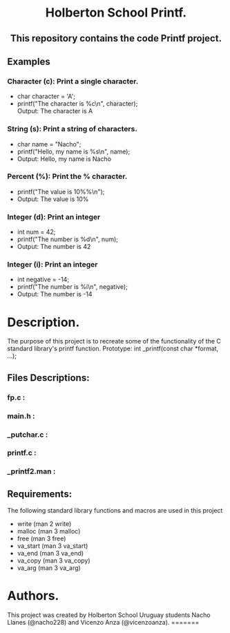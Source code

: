 <h1 align="center"> Holberton School Printf.</h1>
<h2 align="center">This repository contains the code Printf project.</h2>

## Examples 
### Character (c): Print a single character. <br>
- char character = 'A'; <br>
- printf("The character is %c\n", character);<br>
 Output: The character is A <br>
### String (s): Print a string of characters. <br>
- char name = "Nacho";<br>
- printf("Hello, my name is %s\n", name);<br>
- Output: Hello, my name is Nacho <br>
### Percent (%): Print the % character. <br>
- printf("The value is 10%%\n");<br>
- Output: The value is 10% <br>
### Integer (d): Print an integer <br>
- int num = 42;<br>
- printf("The number is %d\n", num);<br>
- Output: The number is 42 <br>
### Integer (i): Print an integer <br>
- int negative = -14;<br>
- printf("The number is %i\n", negative);<br>
- Output: The number is -14 <br>

<h1> Description. </h1>
The purpose of this project is to recreate some of the functionality of the C standard library's printf function. Prototype: int _printf(const char *format, ...); <br>

## Files Descriptions: 
### fp.c :       <br>
### main.h :     <br>
### _putchar.c : <br>
### printf.c :   <br>
### _printf2.man : <br>

## Requirements:
The following standard library functions and macros are used in this project <br> 
- write (man 2 write) <br>
- malloc (man 3 malloc) <br>
- free (man 3 free) <br>
- va_start (man 3 va_start) <br>
- va_end (man 3 va_end) <br>
- va_copy (man 3 va_copy) <br>
- va_arg (man 3 va_arg) <br>
<h1> Authors. </h1>
This project was created by Holberton School Uruguay students Nacho Llanes (@nacho228) and Vicenzo Anza (@vicenzoanza).
=======
